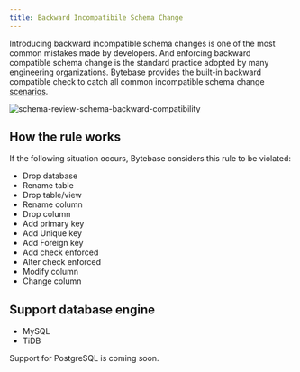 ```yaml
---
title: Backward Incompatibile Schema Change
---
```


Introducing backward incompatible schema changes is one of the most common mistakes made by developers. And enforcing backward compatible schema change is the standard practice adopted by many engineering organizations. Bytebase provides the built-in backward compatible check to catch all common incompatible schema change [scenarios](https://www.bytebase.com/doc/error#backward-incompatible-migration).

![schema-review-schema-backward-compatibility](/docs/schema-review-schema-backward-compatibility.webp)

## How the rule works

If the following situation occurs, Bytebase considers this rule to be violated:

- Drop database
- Rename table
- Drop table/view
- Rename column
- Drop column
- Add primary key
- Add Unique key
- Add Foreign key
- Add check enforced
- Alter check enforced
- Modify column
- Change column

## Support database engine

- MySQL
- TiDB

Support for PostgreSQL is coming soon.
